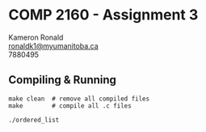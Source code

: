 # COMP 2160 - Assignment 3

Kameron Ronald  
ronaldk1@myumanitoba.ca  
7880495  

## Compiling & Running

```shell
make clean  # remove all compiled files
make        # compile all .c files

./ordered_list
```